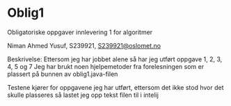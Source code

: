 # Oblig1
Obligatoriske oppgaver innlevering 1 for algoritmer

Niman Ahmed Yusuf, S239921, S239921@oslomet.no

Beskrivelse:
Ettersom jeg har jobbet alene så har jeg utført oppgave 1, 2, 3, 4, 5 og 7
Jeg har brukt noen hjelpemetoder fra forelesningen som er plassert på bunnen av oblig1.java-filen

Testene kjører for oppgavene jeg har utført, ettersom det ikke stod hvor det skulle plasseres så lastet jeg opp tekst filen til i intelij
